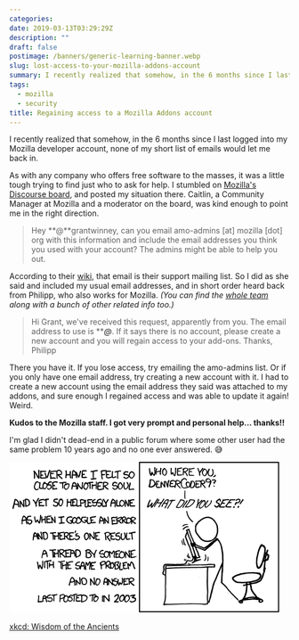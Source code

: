 ```yaml
---
categories:
date: 2019-03-13T03:29:29Z
description: ""
draft: false
postimage: /banners/generic-learning-banner.webp
slug: lost-access-to-your-mozilla-addons-account
summary: I recently realized that somehow, in the 6 months since I last logged into my Mozilla developer account, none of my short list of emails would let me back in. Here's how I regained access.
tags:
  - mozilla
  - security
title: Regaining access to a Mozilla Addons account
---
```

I recently realized that somehow, in the 6 months since I last logged into my Mozilla developer account, none of my short list of emails would let me back in.

As with any company who offers free software to the masses, it was a little tough trying to find just who to ask for help. I stumbled on [Mozilla's Discourse board](https://discourse.mozilla.org/t/i-cant-remember-the-email-address-i-used-to-upload-my-addons-so-i-cant-access-the-account/36785), and posted my situation there. Caitlin, a Community Manager at Mozilla and a moderator on the board, was kind enough to point me in the right direction.

> Hey **@**grantwinney, can you email amo-admins [at] mozilla [dot] org with this information and include the email addresses you think you used with your account? The admins might be able to help you out.

According to their [wiki](https://wiki.mozilla.org/AMO), that email is their support mailing list. So I did as she said and included my usual email addresses, and in short order heard back from Philipp, who also works for Mozilla. _(You can find the_ [_whole team_](https://wiki.mozilla.org/Add-ons) _along with a bunch of other related info too.)_

> Hi Grant, we've received this request, apparently from you. The email address to use is *****@***. If it says there is no account, please create a new account and you will regain access to your add-ons. Thanks, Philipp

There you have it. If you lose access, try emailing the amo-admins list. Or if you only have one email address, try creating a new account with it. I had to create a new account using the email address they said was attached to my addons, and sure enough I regained access and was able to update it again! Weird.

**Kudos to the Mozilla staff. I got very prompt and personal help... thanks!!**

I'm glad I didn't dead-end in a public forum where some other user had the same problem 10 years ago and no one ever answered. 😅

![](image-36.png)

[xkcd: Wisdom of the Ancients](https://xkcd.com/979/)
